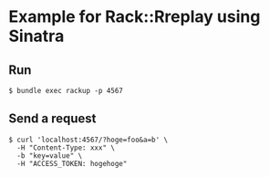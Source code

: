 # Example for Rack::Rreplay using Sinatra

## Run

```console
$ bundle exec rackup -p 4567
```

## Send a request

```console
$ curl 'localhost:4567/?hoge=foo&a=b' \
  -H "Content-Type: xxx" \
  -b "key=value" \
  -H "ACCESS_TOKEN: hogehoge"
```
